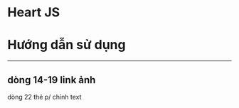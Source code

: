 # Heart JS
# Hướng dẫn sử dụng 

---------------------------------

dòng 14-19 link ảnh 
------------------
dòng 22 thẻ p/ chỉnh text




